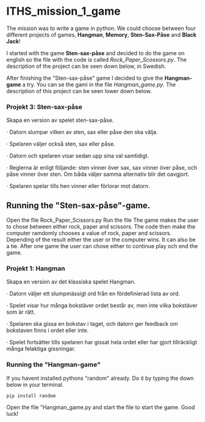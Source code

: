 # ITHS_mission_1_game

The mission was to write a game in python. We could choose between four different projects of games, **Hangman**, **Memory**, **Sten-Sax-Påse** and **Black Jack**! 

I started with the game **Sten-sax-påse** and decided to do the game on english so the file with the code is called *Rock_Paper_Scossors.py*. The description of the project can be seen down below, in Swedish.

After finishing the "Sten-sax-påse" game I decided to give the **Hangman-game** a try. You can se the gami in the file *Hangman_game.py*. The description of this project can be seen lower down below.


### Projekt 3: Sten-sax-påse

Skapa en version av spelet sten-sax-påse.

·         Datorn slumpar vilken av sten, sax eller påse den ska välja.

·         Spelaren väljer också sten, sax eller påse.

·         Datorn och spelaren visar sedan upp sina val samtidigt.

·         Reglerna är enligt följande: sten vinner över sax, sax vinner över påse, och påse vinner över sten. Om båda väljer samma alternativ blir det oavgjort.

·         Spelaren spelar tills hen vinner eller förlorar mot datorn.

## Running the "Sten-sax-påse"-game.

Open the file Rock_Paper_Scissors.py
Run the file
The game makes the user to chose between  either rock, paper and scissors. The code then make the computer ramdomly chooses a value of rock, paper and scissors. Depending of the result either the user or the computer wins. It can also be a tie. After one game the user can chose either to continue play och end the game.


### Projekt 1: Hangman

Skapa en version av det klassiska spelet Hangman.

·         Datorn väljer ett slumpmässigt ord från en fördefinierad lista av ord.

·         Spelet visar hur många bokstäver ordet består av, men inte vilka bokstäver som är rätt.

·         Spelaren ska gissa en bokstav i taget, och datorn ger feedback om bokstaven finns i ordet eller inte.

·         Spelet fortsätter tills spelaren har gissat hela ordet eller har gjort tillräckligt många felaktiga gissningar.

### Running the "Hangman-game"

If you havent installed pythons "random" already. Do it by typing the down below in your terminal.
```
pip install random
```
Open the file "Hangman_game.py and start the file to start the game. Good luck!
